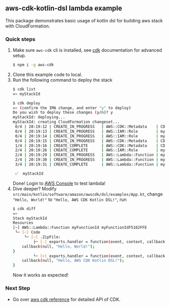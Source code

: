 ## aws-cdk-kotlin-dsl lambda example

This package demonstrates basic usage of kotlin dsl for building aws stack with CloudFormation.

### Quick steps
1. Make sure `aws-cdk` cli is installed, see [cdk](https://github.com/awslabs/aws-cdk) documentation for advanced setup.
    ```bash
    $ npm i -g aws-cdk
    ```
2. Clone this example code to local.
3. Run the following command to deploy the stack
    ```bash
    $ cdk list
    => myStackId
    ```
    ```bash
    $ cdk deploy
    => (confirm the IMA change, and enter "y" to deploy)
    Do you wish to deploy these changes (y/n)? y
    myStackId: deploying...
    myStackId: creating CloudFormation changeset...
     0/4 | 20:19:12 | CREATE_IN_PROGRESS   | AWS::CDK::Metadata    | CDKMetadata 
     0/4 | 20:19:13 | CREATE_IN_PROGRESS   | AWS::IAM::Role        | myFunctionId/ServiceRole (myFunctionIdServiceRole0A0112C8) 
     0/4 | 20:19:14 | CREATE_IN_PROGRESS   | AWS::IAM::Role        | myFunctionId/ServiceRole (myFunctionIdServiceRole0A0112C8) Resource creation Initiated
     0/4 | 20:19:15 | CREATE_IN_PROGRESS   | AWS::CDK::Metadata    | CDKMetadata Resource creation Initiated
     1/4 | 20:19:16 | CREATE_COMPLETE      | AWS::CDK::Metadata    | CDKMetadata 
     2/4 | 20:19:26 | CREATE_COMPLETE      | AWS::IAM::Role        | myFunctionId/ServiceRole (myFunctionIdServiceRole0A0112C8) 
     2/4 | 20:19:29 | CREATE_IN_PROGRESS   | AWS::Lambda::Function | myFunctionId (myFunctionIdF5162FFE) 
     2/4 | 20:19:30 | CREATE_IN_PROGRESS   | AWS::Lambda::Function | myFunctionId (myFunctionIdF5162FFE) Resource creation Initiated
     3/4 | 20:19:31 | CREATE_COMPLETE      | AWS::Lambda::Function | myFunctionId (myFunctionIdF5162FFE) 
    
     ✅  myStackId
    
    ```
    Done! Login to [AWS Console](https://console.aws.amazon.com/console/home) to test lambda!
4. Dive deeper? Modify `src/main/kotlin/software/amazon/awscdk/dsl/examples/App.kt`, change `"Hello, World!"` to `"Hello, AWS CDK Kotlin DSL!"`, run
    ```bash
    $ cdk diff
    =>
    Stack myStackId
    Resources
    [~] AWS::Lambda::Function myFunctionId myFunctionIdF5162FFE 
     └─ [~] Code
         └─ [~] .ZipFile:
             ├─ [-] exports.handler = function(event, context, callback) {
        callback(null, "Hello, World!");
    }
             └─ [+] exports.handler = function(event, context, callback) {
        callback(null, "Hello, AWS CDK Kotlin DSL!");
    }
    ``` 
    Now it works as expected!
    
### Next Step
- Go over [aws cdk reference](https://awslabs.github.io/aws-cdk/reference.html) for detailed API of CDK.
